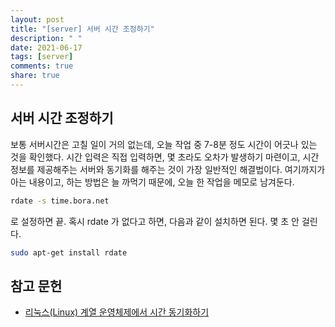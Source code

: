 ```yaml
---
layout: post
title: "[server] 서버 시간 조정하기"
description: " "
date: 2021-06-17
tags: [server]
comments: true
share: true
---
```


## 서버 시간 조정하기

보통 서버시간은 고칠 일이 거의 없는데, 오늘 작업 중 7-8분 정도 시간이 어긋나 있는 것을 확인했다.
시간 입력은 직접 입력하면, 몇 초라도 오차가 발생하기 마련이고, 시간정보를 제공해주는 서버와 동기화를 해주는 것이 가장 일반적인 해결법이다.
여기까지가 아는 내용이고, 하는 방법은 늘 까먹기 때문에, 오늘 한 작업을 메모로 남겨둔다.

```bash
rdate -s time.bora.net
```

로 설정하면 끝. 혹시 rdate 가 없다고 하면, 다음과 같이 설치하면 된다. 몇 초 안 걸린다.

```bash
sudo apt-get install rdate
```

## 참고 문헌

* [리눅스(Linux) 계열 운영체제에서 시간 동기화하기](http://jhrun.tistory.com/158)
